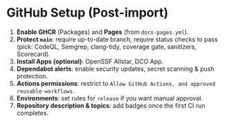 
# GitHub Setup (Post-import)
1. **Enable GHCR** (Packages) and **Pages** (from `docs-pages.yml`).
2. **Protect `main`**: require up-to-date branch, require status checks to pass (pick: CodeQL, Semgrep, clang-tidy, coverage gate, sanitizers, Scorecard).
3. **Install Apps (optional)**: OpenSSF Allstar, DCO App.
4. **Dependabot alerts**: enable security updates, secret scanning & push protection.
5. **Actions permissions**: restrict to `Allow GitHub Actions, and approved reusable workflows`.
6. **Environments**: set rules for `release` if you want manual approval.
7. **Repository description & topics**: add badges once the first CI run completes.
